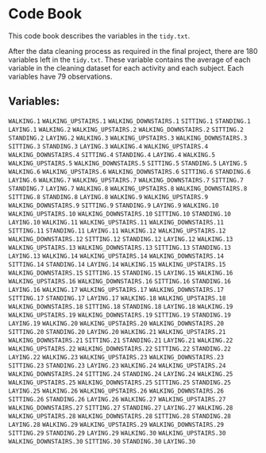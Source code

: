 # Code Book
This code book describes the variables in the `tidy.txt`.

After the data cleaning process as required in the final project, there are 180 variables left in the `tidy.txt`. These variable contains the average of each variable in the cleaning dataset for each activity and each subject. Each variables have 79 observations.

## Variables:
`WALKING.1` `WALKING_UPSTAIRS.1` `WALKING_DOWNSTAIRS.1` `SITTING.1` `STANDING.1` `LAYING.1` `WALKING.2` `WALKING_UPSTAIRS.2` `WALKING_DOWNSTAIRS.2` `SITTING.2` `STANDING.2` `LAYING.2` `WALKING.3` `WALKING_UPSTAIRS.3` `WALKING_DOWNSTAIRS.3` `SITTING.3` `STANDING.3` `LAYING.3` `WALKING.4` `WALKING_UPSTAIRS.4` `WALKING_DOWNSTAIRS.4` `SITTING.4` `STANDING.4` `LAYING.4` `WALKING.5` `WALKING_UPSTAIRS.5` `WALKING_DOWNSTAIRS.5` `SITTING.5` `STANDING.5` `LAYING.5` `WALKING.6` `WALKING_UPSTAIRS.6` `WALKING_DOWNSTAIRS.6` `SITTING.6` `STANDING.6` `LAYING.6` `WALKING.7` `WALKING_UPSTAIRS.7` `WALKING_DOWNSTAIRS.7` `SITTING.7` `STANDING.7` `LAYING.7` `WALKING.8` `WALKING_UPSTAIRS.8` `WALKING_DOWNSTAIRS.8` `SITTING.8` `STANDING.8` `LAYING.8` `WALKING.9` `WALKING_UPSTAIRS.9` `WALKING_DOWNSTAIRS.9` `SITTING.9` `STANDING.9` `LAYING.9` `WALKING.10` `WALKING_UPSTAIRS.10` `WALKING_DOWNSTAIRS.10` `SITTING.10` `STANDING.10` `LAYING.10` `WALKING.11` `WALKING_UPSTAIRS.11` `WALKING_DOWNSTAIRS.11` `SITTING.11` `STANDING.11` `LAYING.11` `WALKING.12` `WALKING_UPSTAIRS.12` `WALKING_DOWNSTAIRS.12` `SITTING.12` `STANDING.12` `LAYING.12` `WALKING.13` `WALKING_UPSTAIRS.13` `WALKING_DOWNSTAIRS.13` `SITTING.13` `STANDING.13` `LAYING.13` `WALKING.14` `WALKING_UPSTAIRS.14` `WALKING_DOWNSTAIRS.14` `SITTING.14` `STANDING.14` `LAYING.14` `WALKING.15` `WALKING_UPSTAIRS.15` `WALKING_DOWNSTAIRS.15` `SITTING.15` `STANDING.15` `LAYING.15` `WALKING.16` `WALKING_UPSTAIRS.16` `WALKING_DOWNSTAIRS.16` `SITTING.16` `STANDING.16` `LAYING.16` `WALKING.17` `WALKING_UPSTAIRS.17` `WALKING_DOWNSTAIRS.17` `SITTING.17` `STANDING.17` `LAYING.17` `WALKING.18` `WALKING_UPSTAIRS.18` `WALKING_DOWNSTAIRS.18` `SITTING.18` `STANDING.18` `LAYING.18` `WALKING.19` `WALKING_UPSTAIRS.19` `WALKING_DOWNSTAIRS.19` `SITTING.19` `STANDING.19` `LAYING.19` `WALKING.20` `WALKING_UPSTAIRS.20` `WALKING_DOWNSTAIRS.20` `SITTING.20` `STANDING.20` `LAYING.20` `WALKING.21` `WALKING_UPSTAIRS.21` `WALKING_DOWNSTAIRS.21` `SITTING.21` `STANDING.21` `LAYING.21` `WALKING.22` `WALKING_UPSTAIRS.22` `WALKING_DOWNSTAIRS.22` `SITTING.22` `STANDING.22` `LAYING.22` `WALKING.23` `WALKING_UPSTAIRS.23` `WALKING_DOWNSTAIRS.23` `SITTING.23` `STANDING.23` `LAYING.23` `WALKING.24` `WALKING_UPSTAIRS.24` `WALKING_DOWNSTAIRS.24` `SITTING.24` `STANDING.24` `LAYING.24` `WALKING.25` `WALKING_UPSTAIRS.25` `WALKING_DOWNSTAIRS.25` `SITTING.25` `STANDING.25` `LAYING.25` `WALKING.26` `WALKING_UPSTAIRS.26` `WALKING_DOWNSTAIRS.26` `SITTING.26` `STANDING.26` `LAYING.26` `WALKING.27` `WALKING_UPSTAIRS.27` `WALKING_DOWNSTAIRS.27` `SITTING.27` `STANDING.27` `LAYING.27` `WALKING.28` `WALKING_UPSTAIRS.28` `WALKING_DOWNSTAIRS.28` `SITTING.28` `STANDING.28` `LAYING.28` `WALKING.29` `WALKING_UPSTAIRS.29` `WALKING_DOWNSTAIRS.29` `SITTING.29` `STANDING.29` `LAYING.29` `WALKING.30` `WALKING_UPSTAIRS.30` `WALKING_DOWNSTAIRS.30` `SITTING.30` `STANDING.30` `LAYING.30`
